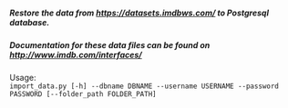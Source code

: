##### Restore the data from https://datasets.imdbws.com/ to Postgresql database.
##### Documentation for these data files can be found on http://www.imdb.com/interfaces/

Usage:   
`import_data.py [-h] --dbname DBNAME --username USERNAME --password PASSWORD [--folder_path FOLDER_PATH]`
